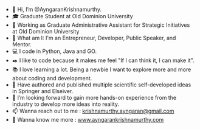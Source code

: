 - 👋 Hi, I’m @AyngaranKrishnamurthy.
- 🎓 Graduate Student at Old Dominion University
- 🏢 Working as Graduate Administrative Assistant for Strategic Initiatives at Old Dominion University
- 🐺 What am I: I'm an Entrepreneur, Developer, Public Speaker, and Mentor.
- 💻 I code in Python, Java and GO.
- ✒️ I like to code because it makes me feel "If I can think it, I can make it".
- 📚 I love learning a lot. Being a newbie I want to explore more and more about coding and development.
- 📝 Have authored and published multiple scientific self-developed ideas in Springer and Elseiver.
- 💞️ I’m looking forward to gain more hands-on experience from the industry to develop more ideas into reality.
- 📫 Wanna reach out to me : krishnamurthy.ayngaran@gmail.com
- 🔗 Wanna know me more : www.ayngarankrishnamurthy.com

<!---
AyngaranKrishnamurthy/AyngaranKrishnamurthy is a ✨ special ✨ repository because its `README.md` (this file) appears on your GitHub profile.
You can click the Preview link to take a look at your changes.
--->
